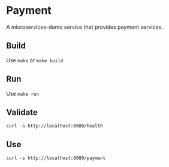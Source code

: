 # Payment
A microservices-demo service that provides payment services.

## Build
Use `make` or `make build`

## Run
Use `make run`

## Validate
`curl -s http://localhost:8080/health`

## Use
`curl -s http://localhost:8080/payment`
